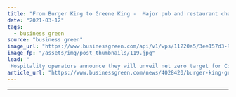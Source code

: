 ```yaml
---
title: "From Burger King to Greene King -  Major pub and restaurant chains beef up net zero drive"
date: "2021-03-12"
tags: 
  - business green
source: "business green"
image_url: "https://www.businessgreen.com/api/v1/wps/11220a5/3ee157d3-95d5-44ac-925b-14ec109fc43e/8/amie-johnson-VJXLzQi5TlE-unsplash-185x114.jpg"
image_fp: "/assets/img/post_thumbnails/119.jpg"
lead: "
 Hospitality operators announce they will unveil net zero target for Covid-afflicted sector this summer, after recruiting leading sustainability advisors ..."
article_url: "https://www.businessgreen.com/news/4028420/burger-king-greene-king-major-pub-restaurant-chains-beef-net-zero-drive"
---
```


---
